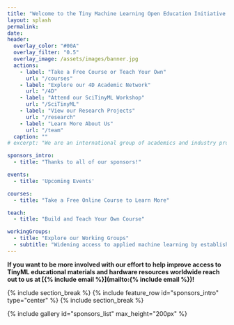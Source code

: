 ```yaml
---
title: "Welcome to the Tiny Machine Learning Open Education Initiative (TinyMLedu)"
layout: splash
permalink: 
date:
header:
  overlay_color: "#00A"
  overlay_filter: "0.5"
  overlay_image: /assets/images/banner.jpg
  actions:
    - label: "Take a Free Course or Teach Your Own"
      url: "/courses"
    - label: "Explore our 4D Academic Network"
      url: "/4D"
    - label: "Attend our SciTinyML Workshop"
      url: "/SciTinyML"
    - label: "View our Research Projects"
      url: "/research"
    - label: "Learn More About Us"
      url: "/team"
  caption: ""
# excerpt: "We are an international group of academics and industry professionals working to improve global access to educational materials for the cutting-edge field of TinyML. TinyML brings the transformative power of machine learning (ML) to the performance- and power-constrained domain of embedded systems. Successful deployment in this field requires knowledge of applications, algorithms, hardware, and software. TinyMLedu is hosted by the Harvard John A. Paulson School of Engineering and Applied Sciences in collaboration with the tinyML Foundation."

sponsors_intro: 
  - title: "Thanks to all of our sponsors!"

events: 
  - title: 'Upcoming Events'

courses:
  - title: "Take a Free Online Course to Learn More"

teach:
  - title: "Build and Teach Your Own Course"

workingGroups:
  - title: "Explore our Working Groups"
  - subtitle: "Widening access to applied machine learning by establishing best practices in education."
---
```


**If you want to be more involved with our effort to help improve access to TinyML educational materials and hardware resources worldwide reach out to us at [{% include email %}](mailto:{% include email %})!**

<!-- 
{% include section_break %}
{% include feature_row id="events" type="center" %}
{% include section_break %}
 -->

{% include section_break %}
{% include feature_row id="sponsors_intro" type="center" %}
{% include section_break %}

{% include gallery id="sponsors_list" max_height="200px" %}

<!-- {% include section_break %}
{% include feature_row id="courses" type="center" %}
{% include section_break %}

{% include feature_row id="mooc_courses_list" %}


{% include section_break %}
{% include feature_row id="teach" type="center" %}
{% include section_break %}

{% include all_materials %}


{% include section_break %}
{% include feature_row id="workingGroups" type="center" %}
{% include section_break %} -->

<!-- {% include feature_row id="workingGroup_list" max_height="230px" %} -->